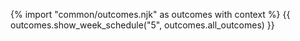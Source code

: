 {% import "common/outcomes.njk" as outcomes with context %}
{{ outcomes.show_week_schedule("5", outcomes.all_outcomes) }}